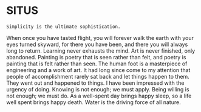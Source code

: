 # SITUS

`Simplicity is the ultimate sophistication.`

When once you have tasted flight, you will forever walk the earth with your eyes turned skyward, for there you have been, and there you will always long to return.
Learning never exhausts the mind.
Art is never finished, only abandoned.
Painting is poetry that is seen rather than felt, and poetry is painting that is felt rather than seen.
The human foot is a masterpiece of engineering and a work of art.
It had long since come to my attention that people of accomplishment rarely sat back and let things happen to them. They went out and happened to things.
I have been impressed with the urgency of doing. Knowing is not enough; we must apply. Being willing is not enough; we must do.
As a well-spent day brings happy sleep, so a life well spent brings happy death.
Water is the driving force of all nature.
